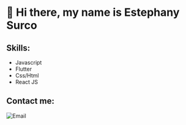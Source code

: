 # 👋 Hi there, my name is Estephany Surco

## Skills:

- Javascript
- Flutter
- Css/Html
- React JS

## Contact me:
 ![Email](https://img.shields.io/badge/esurcoa@unsa.edu.pe-44a3f1?style=for-the-badge&logo=gmail&logoColor=white&labelColor=101010)
